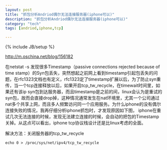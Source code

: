 ```yaml
---
layout: post
title: "抓包分析Andriod偶尔无法连接服务器(iphone可以)"
description: "抓包分析Andriod偶尔无法连接服务器(iphone可以)"
category: "tech"
tags: [andriod,iphone,tcp]

---
```

{% include JB/setup %}

http://m.oschina.net/blog/156182

 在netstat -s 发现很多Timestamp（passive connections rejected because of time stamp）的Syn包丢失，突然想起之前网上看到timestamp引起包丢失的问题，在rfc1323文档也有定义，rfc1323定了timestamp扩展以后，为了防止syn重传，当一个tcp连接释放以后，如果开启tcp_tw_recycle，在timewait时间里，如果还有该ip syn包到达服务器，而且timestamp是之前的间，linux会认为是重试的syn包，故而会直接drop掉，这种情况通常发生在nat环境里，尤其一个公司通过nat多个共享上网，而且多人频繁访问同一个应用服务。为什么iphone的没有偶尔连接失败的情况，我再仔细分析iphone抓包时，才发现原因如下图，
iphone在重试几次无法连接的时候，发现无法建立连接的时候，会自动的把包的Timestamp关掉。从这点可以看出，iphone tcp协议栈设计还是比linux考虑的全面。

解决方法：关闭服务器的tcp_tw_recycle

    echo 0 > /proc/sys/net/ipv4/tcp_tw_recycle 

